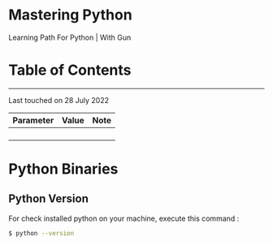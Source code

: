 # Mastering Python
Learning Path For Python | With Gun



# Table of Contents





----

Last touched on 28 July 2022

| Parameter | Value | Note |
| --------- | ----- | ---- |
|           |       |      |
|           |       |      |
|           |       |      |
|           |       |      |



# Python Binaries



## Python Version

For check installed python on your machine, execute this command :

```bash
$ python --version
```






